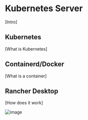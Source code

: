 # Kubernetes Server
[Intro]

## Kubernetes
[What is Kubernetes]

## Containerd/Docker
[What is a container]

## Rancher Desktop
[How does it work]

![image](https://github.com/AARHUS-TECH/KubernetesServer/assets/44589560/c2022613-435e-42b2-b547-aea8dc5b5b0d)


